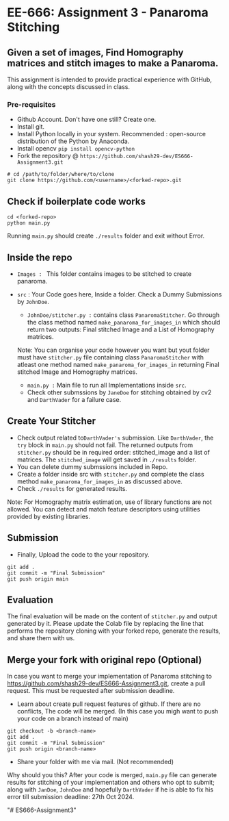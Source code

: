 
# EE-666: Assignment 3 - Panaroma Stitching

## Given a set of images, Find Homography matrices and stitch images to make a Panaroma.
This assignment is intended to provide practical experience with GitHub, along with the concepts discussed in class.


### Pre-requisites
 - Github Account.  Don't have one still? Create one. 
 - Install git.
 - Install Python locally in your system. Recommended : open-source distribution of the Python by Anaconda.
 - Install opencv ```pip install opencv-python```
 - Fork the repository @ `https://github.com/shash29-dev/ES666-Assignment3.git`  

```
# cd /path/to/folder/where/to/clone
git clone https://github.com/<username>/<forked-repo>.git 
```

## Check if boilerplate code works

```
cd <forked-repo>
python main.py
```

Running `main.py` should create `./results` folder and exit without Error. 


## Inside the repo
 - `Images : ` This folder contains images to be stitched to create panaroma.
 - `src` : Your Code goes here, Inside a folder. Check a Dummy Submissions by `JohnDoe`.
    - `JohnDoe/stitcher.py :` contains class `PanaromaStitcher`. Go through the class method named `make_panaroma_for_images_in` which should return two outputs: Final stitched Image and a List of Homography matrices.

    Note:  You can organise your code however you want but yout folder must have `stitcher.py` file containing class `PanaromaStitcher` with atleast one method named `make_panaroma_for_images_in` returning Final stitched Image and Homography matrices.

    - `main.py :` Main file to run all Implementations inside `src`.
    - Check other submssions by `JaneDoe` for stitching obtained by cv2 and `DarthVader` for a failure case.


## Create Your Stitcher

 - Check output related to`DarthVader's` submission. Like `DarthVader`, the `try` block in `main.py` should not fail. The returned outputs from `stitcher.py` should be in required order: stitched_image and a list of matrices. The `stitched_image` will get saved in `./results` folder.
 - You can delete dummy submssions included in Repo. 
 - Create a folder inside src with `stitcher.py` and complete the class method `make_panaroma_for_images_in` as discussed above.
 - Check `./results` for generated results.

Note: For Homography matrix estimation, use of library functions are not allowed. You can detect and match feature descriptors using utilities provided by existing libraries.


## Submission
 - Finally, Upload the code to the your repository. 

```
git add .
git commit -m "Final Submission"
git push origin main
```

## Evaluation
The final evaluation will be made on the content of `stitcher.py` and output generated by it. 
Please update the Colab file by replacing the line that performs the repository cloning with your forked repo, generate the results, and share them with us.


## Merge your fork with original repo (Optional) 
In case you want to merge your implementation of Panaroma stitching to https://github.com/shash29-dev/ES666-Assignment3.git, create a pull request. 
This must be requested after submission deadline. 

 - Learn about create pull request features of github. If there are no conflicts, The code will be merged. (In this case you migh want to push your code on a branch instead of main)
  ```
  git checkout -b <branch-name>
  git add .
  git commit -m "Final Submission"
  git push origin <branch-name>
  ```
  - Share your folder with me via mail. (Not recommended)


Why should you this? After your code is merged, `main.py` file can generate results for stitching of your implementation and others who opt to submit; along with `JanDoe`, `JohnDoe` and hopefully `DarthVader` if he is able to fix his error till submission deadline: 27th Oct 2024.

"# ES666-Assignment3" 
